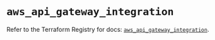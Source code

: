 # `aws_api_gateway_integration`

Refer to the Terraform Registry for docs: [`aws_api_gateway_integration`](https://registry.terraform.io/providers/hashicorp/aws/5.39.1/docs/resources/api_gateway_integration).
